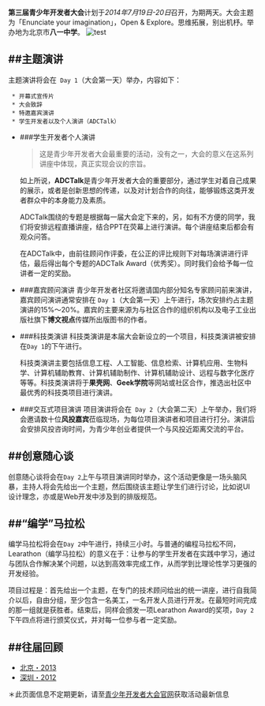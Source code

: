 **第三届青少年开发者大会**计划于*2014年7月19日-20日*召开，为期两天。大会主题为「Enunciate your imagination」，Open & Explore。思维拓展，别出机杼。举办地为北京市**八一中学**。
![test](//%E5%B1%8F%E5%B9%95%E5%BF%AB%E7%85%A7%202014-05-02%20%E4%B8%8B%E5%8D%8811.27.06.png)


##主题演讲
---

主题演讲将会在` Day 1`（大会第一天）举办，内容如下：

```
 * 开幕式宣传片
 * 大会致辞
 * 特邀嘉宾演讲
 * 学生开发者以及个人演讲（ADCTalk） 
```

* ###学生开发者个人演讲
	>这是青少年开发者大会最重要的活动，没有之一，大会的意义在这系列讲座中体现，真正实现会议的宗旨。

	如上所说，**ADCTalk**是青少年开发者大会的重要部分，通过学生对着自己成果的展示，或者是创新思想的传递，以及对计划合作的向往，能够锻炼这类开发者群众中的本身能力及素质。
	
	ADCTalk围绕的专题是根据每一届大会定下来的，另，如有不方便的同学，我们将安排远程直播讲座，结合PPT在荧幕上进行演讲。每个讲座结束后都会有观众问答。

	在ADCTalk中，由前往顾问作评委，在公正的评比规则下对每场演讲进行评估，最后得出每个专题的ADCTalk Award（优秀奖）。同时我们会给予每一位讲者一定的奖励。

* ###嘉宾顾问演讲
青少年开发者社区将邀请国内部分知名专家顾问前来演讲，嘉宾顾问演讲通常安排在 `Day 1`（大会第一天）上午进行，场次安排约占主题演讲的15%～20%。嘉宾的主要来源为与社区合作的组织机构以及电子工业出版社旗下**博文视点**传媒所出版图书的作者。

* ###科技类演讲
	科技类演讲是本届大会新设立的一个项目，科技类演讲被安排在` Day 1 `的下午进行。

	科技类演讲主要包括信息工程、人工智能、信息检索、计算机应用、生物科学、计算机辅助教育、计算机辅助制作、计算机辅助设计、远程与数字化医疗等等。科技类演讲将于**果壳网**、**Geek学院**等网站或社区合作，推选出社区中最优秀的科技类项目进行演讲。

* ###交互式项目演讲
项目演讲将会在` Day 2`（大会第二天）上午举办，我们将会邀请数十位**风投嘉宾**莅临现场，为每位项目演讲者和项目进行打分。演讲后会安排风投咨询时间，为青少年创业者提供一个与风投近距离交流的平台。


##创意随心谈
---
创意随心谈将会在` Day 2 `上午与项目演讲同时举办，这个活动更像是一场头脑风暴，主持人将会先给出一个主题，然后围绕该主题让学生们进行讨论，比如说UI设计理念，亦或是Web开发中涉及到的排版规范。



##“编学”马拉松
---
编学马拉松将会在` Day 2 `中午进行，持续三小时。与普通的编程马拉松不同，Learathon（编学马拉松）的意义在于：让参与的学生开发者在实践中学习，通过与团队合作解决某个问题，以达到高效率完成工作，从而学到比理论性学习更强的开发经验。

项目过程是：首先给出一个主题，在专门的技术顾问给出的统一讲座，进行自我简介以后，自由分组，至少包含一名美工，一名开发人员进行开发。在最短时间完成的那一组就是获胜者。结束后，同样会颁发一项Learathon Award的奖项，` Day 2 `下午四点将进行颁奖仪式，并对每一位参与者一定奖励。


##往届回顾
---

* [北京・2013](http://2013.adc-cn.org/)
* [深圳・2012](http://2012.adc-cn.org/)


＊此页面信息不定期更新，请至[青少年开发者大会官网](http://2014.adc-cn.org/)获取活动最新信息

